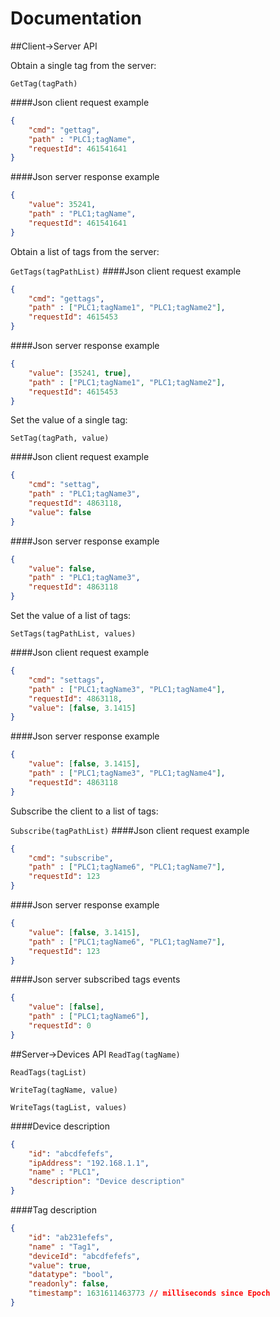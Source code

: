 # Documentation

##Client->Server API

Obtain a single tag from the server:

`GetTag(tagPath)`

####Json client request example
```json
{
	"cmd": "gettag",
	"path" : "PLC1;tagName",
	"requestId": 461541641
}
```
####Json server response example
```json
{
	"value": 35241,
	"path" : "PLC1;tagName",
	"requestId": 461541641
}
```

Obtain a list of tags from the server:

`GetTags(tagPathList)`
####Json client request example
```json
{
	"cmd": "gettags",
	"path" : ["PLC1;tagName1", "PLC1;tagName2"],
	"requestId": 4615453
}
```
####Json server response example
```json
{
	"value": [35241, true],
	"path" : ["PLC1;tagName1", "PLC1;tagName2"],
	"requestId": 4615453
}
```

Set the value of a single tag:

`SetTag(tagPath, value)`

####Json client request example
```json
{
	"cmd": "settag",
	"path" : "PLC1;tagName3",
	"requestId": 4863118,
    "value": false
}
```

####Json server response example
```json
{
	"value": false,
	"path" : "PLC1;tagName3",
	"requestId": 4863118
}
```

Set the value of a list of tags:

`SetTags(tagPathList, values)`

####Json client request example
```json
{
	"cmd": "settags",
  	"path" : ["PLC1;tagName3", "PLC1;tagName4"],
	"requestId": 4863118,
    "value": [false, 3.1415]
}
```

####Json server response example
```json
{
	"value": [false, 3.1415],
	"path" : ["PLC1;tagName3", "PLC1;tagName4"],
	"requestId": 4863118
}
```

Subscribe the client to a list of tags:

`Subscribe(tagPathList)`
####Json client request example
```json
{
	"cmd": "subscribe",
  	"path" : ["PLC1;tagName6", "PLC1;tagName7"],
	"requestId": 123
}
```

####Json server response example
```json
{
	"value": [false, 3.1415],
	"path" : ["PLC1;tagName6", "PLC1;tagName7"],
	"requestId": 123
}
```
####Json server subscribed tags events
```json
{
	"value": [false],
	"path" : ["PLC1;tagName6"],
	"requestId": 0
}
```


##Server->Devices API
`ReadTag(tagName)`

`ReadTags(tagList)`

`WriteTag(tagName, value)`

`WriteTags(tagList, values)`

####Device description
```json
{
    "id": "abcdfefefs",
    "ipAddress": "192.168.1.1",
    "name" : "PLC1",
    "description": "Device description"
}
```

####Tag description
```json
{
    "id": "ab231efefs",
    "name" : "Tag1",
    "deviceId": "abcdfefefs",
    "value": true,
    "datatype": "bool",
    "readonly": false,
    "timestamp": 1631611463773 // milliseconds since Epoch
}
```


